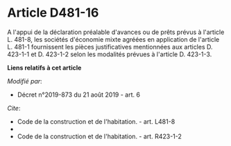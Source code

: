 # Article D481-16

A l'appui de la déclaration préalable d'avances ou de prêts prévus à l'article L. 481-8, les sociétés d'économie mixte
agréées en application de l'article L. 481-1 fournissent les pièces justificatives mentionnées aux articles D. 423-1-1 et D.
423-1-2 selon les modalités prévues à l'article D. 423-1-3.

**Liens relatifs à cet article**

_Modifié par_:

  - Décret n°2019-873 du 21 août 2019 - art. 6

_Cite_:

  - Code de la construction et de l'habitation. - art. L481-8
  - 
  - Code de la construction et de l'habitation. - art. R423-1-2

